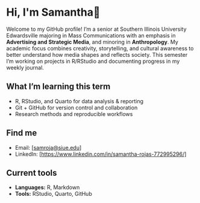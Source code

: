 # Hi, I'm Samantha👋

Welcome to my GitHub profile! I’m a  senior at Southern Illinois University Edwardsville majoring in Mass Communications with an emphasis in **Advertising and Strategic Media**, and minoring in **Anthropology**. My academic focus combines creativity, storytelling, and cultural awareness to better understand how media shapes and reflects society. This semester I’m working on projects in R/RStudio and documenting progress in my weekly journal.  

## What I’m learning this term
- R, RStudio, and Quarto for data analysis & reporting
- Git + GitHub for version control and collaboration
- Research methods and reproducible workflows

## Find me
- Email: [samroja@siue.edu]
- LinkedIn: [https://www.linkedin.com/in/samantha-rojas-772995296/]

## Current tools
- **Languages:** R, Markdown
- **Tools:** RStudio, Quarto, GitHub
